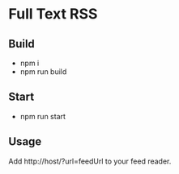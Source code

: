 # Full Text RSS

## Build

- npm i
- npm run build

## Start

- npm run start

## Usage

Add http://host/?url=feedUrl to your feed reader.

